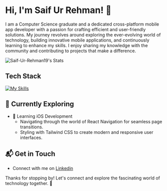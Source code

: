# Hi, I'm Saif Ur Rehman! 👋

I am a Computer Science graduate and a dedicated cross-platform mobile app developer with a passion for crafting efficient and user-friendly solutions. My journey revolves around exploring the ever-evolving world of technology, building innovative mobile applications, and continuously learning to enhance my skills. I enjoy sharing my knowledge with the community and contributing to projects that make a difference.

![Saif-Ur-Rehman19's Stats](https://github-readme-stats.vercel.app/api?username=Saif-Ur-Rehman19&theme=vue-dark&show_icons=true&hide_border=true&count_private=true)


## Tech Stack
[![My Skills](https://skillicons.dev/icons?i=js,ts,css,react,swift,kotlin,androidstudio.gradle,firebase,tailwind,vscode,sqlite,stackoverflow,postman,linux,git,github)](https://skillicons.dev)

## 🌱 Currently Exploring

- 🚀 Learning iOS Development
  - Navigating through the world of React Navigation for seamless page transitions.
  - Styling with Tailwind CSS to create modern and responsive user interfaces.

## 📬 Get in Touch

- Connect with me on [Linkedin](https://www.linkedin.com/in/saif-ur-rehman-5821b119a/)

Thanks for stopping by! Let's connect and explore the fascinating world of technology together. 🚀



<!--

Here are some ideas to get you started:

- 🔭 I’m currently working on ...
- 🌱 I’m currently learning ...
- 👯 I’m looking to collaborate on ...
- 🤔 I’m looking for help with ...
- 💬 Ask me about ...
- 📫 How to reach me: ...
- 😄 Pronouns: ...
- ⚡ Fun fact: ...
-->
